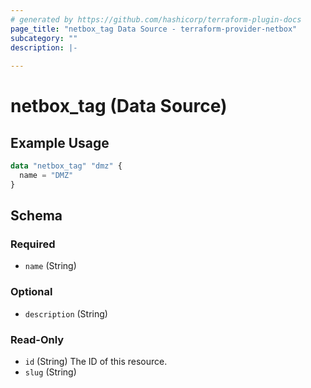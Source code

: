 ```yaml
---
# generated by https://github.com/hashicorp/terraform-plugin-docs
page_title: "netbox_tag Data Source - terraform-provider-netbox"
subcategory: ""
description: |-
  
---
```


# netbox_tag (Data Source)



## Example Usage

```terraform
data "netbox_tag" "dmz" {
  name = "DMZ"
}
```

<!-- schema generated by tfplugindocs -->
## Schema

### Required

- `name` (String)

### Optional

- `description` (String)

### Read-Only

- `id` (String) The ID of this resource.
- `slug` (String)


